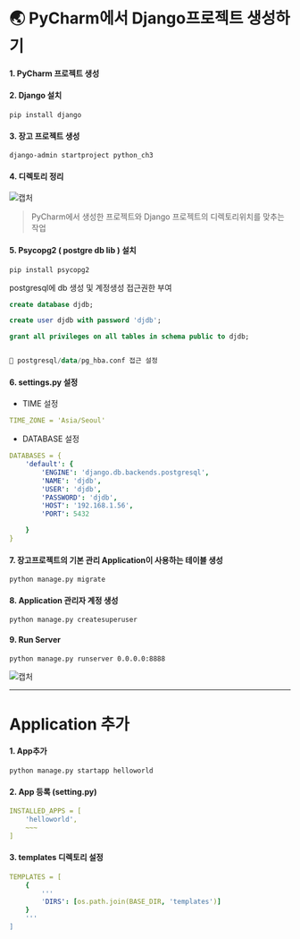# 🌏 PyCharm에서 Django프로젝트 생성하기

#### 1. PyCharm 프로젝트 생성

#### 2. Django 설치
```shell
pip install django
```

#### 3. 장고 프로젝트 생성

```shell
django-admin startproject python_ch3
```

#### 4. 디렉토리 정리
![캡처](https://i.imgur.com/KUUjYTD.png)
> PyCharm에서 생성한 프로젝트와 Django 프로젝트의 디렉토리위치를 맞추는 작업

#### 5. Psycopg2 ( postgre db lib ) 설치
```shell
pip install psycopg2
```

postgresql에 db 생성 및 계정생성 접근권한 부여
```sql
create database djdb;

create user djdb with password 'djdb';

grant all privileges on all tables in schema public to djdb;


📁 postgresql/data/pg_hba.conf 접근 설정
```

#### 6. settings.py 설정
- TIME 설정
```yml
TIME_ZONE = 'Asia/Seoul'
```

- DATABASE 설정
```yml
DATABASES = {
    'default': {
        'ENGINE': 'django.db.backends.postgresql',
        'NAME': 'djdb',
        'USER': 'djdb',
        'PASSWORD': 'djdb',
        'HOST': '192.168.1.56',
        'PORT': 5432

    }
}
```

#### 7. 장고프로젝트의 기본 관리 Application이 사용하는 테이블 생성
```shell
python manage.py migrate
```

#### 8. Application 관리자 계정 생성
```shell
python manage.py createsuperuser
```

#### 9. Run Server
```shell
python manage.py runserver 0.0.0.0:8888
```
![캡처](https://i.imgur.com/XR25RPo.png)

---

# Application 추가

#### 1. App추가
```shell
python manage.py startapp helloworld
```

#### 2. App 등록 (setting.py)
```yml
INSTALLED_APPS = [
    'helloworld',
    ~~~
]
```

#### 3. templates 디렉토리 설정
```yml
TEMPLATES = [
    {
        '''
        'DIRS': [os.path.join(BASE_DIR, 'templates')]
    }
    '''
]
```
